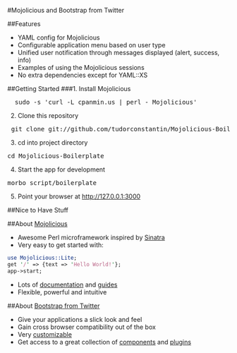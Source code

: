 #Mojolicious and Bootstrap from Twitter

##Features

* YAML config for Mojolicious
* Configurable application menu based on user type
* Unified user notification through messages displayed (alert, success, info)
* Examples of using the Mojolicious sessions 
* No extra dependencies except for YAML::XS


##Getting Started
###1. Install Mojolicious

<pre>  sudo -s 'curl -L cpanmin.us | perl - Mojolicious'</pre>

2. Clone this repository
<pre> git clone git://github.com/tudorconstantin/Mojolicious-Boilerplate.git</pre>

3. cd into project directory
<pre>cd Mojolicious-Boilerplate</pre>

4. Start the app for development
<pre>morbo script/boilerplate</pre>

5. Point your browser at http://127.0.0.1:3000

##Nice to Have Stuff



##About [Mojolicious](http://mojolicio.us)

* Awesome Perl microframework inspired by [Sinatra](http://www.sinatrarb.com/)
* Very easy to get started with:

```perl
use Mojolicious::Lite;
get '/' => {text => 'Hello World!'};
app->start;
```

* Lots of [documentation](http://mojolicio.us/perldoc) and [guides](http://mojolicio.us/perldoc#GUIDES)
* Flexible, powerful and intuitive


##About [Bootstrap from Twitter](http://twitter.github.com/bootstrap/)
* Give your applications a slick look and feel
* Gain cross browser compatibility out of the box
* Very [customizable](http://twitter.github.com/bootstrap/download.html)
* Get access to a great collection of [components](http://twitter.github.com/bootstrap/components.html) and [plugins](http://twitter.github.com/bootstrap/javascript.html)
